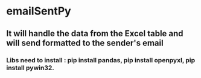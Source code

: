 # emailSentPy
## It will handle the data from the Excel table and will send formatted to the sender's email
### Libs need to install : pip install pandas, pip install openpyxl, pip install pywin32.

